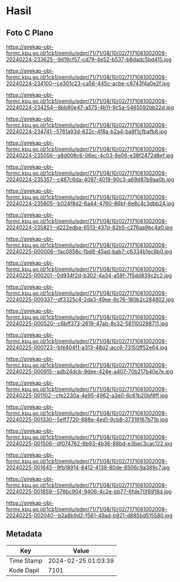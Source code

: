 # Hasil

## Foto C Plano

https://sirekap-obj-formc.kpu.go.id/1cb1/pemilu/pdpr/71/71/08/10/02/7171081002008-20240224-233625--9d19cf57-cd79-4e52-b537-b8dadc5bd415.jpg

https://sirekap-obj-formc.kpu.go.id/1cb1/pemilu/pdpr/71/71/08/10/02/7171081002008-20240224-234100--ce301c23-ca56-445c-acbe-c8743f4a0e2f.jpg

https://sirekap-obj-formc.kpu.go.id/1cb1/pemilu/pdpr/71/71/08/10/02/7171081002008-20240224-234254--8bb80e47-a575-4b11-9c5a-5465092bb22d.jpg

https://sirekap-obj-formc.kpu.go.id/1cb1/pemilu/pdpr/71/71/08/10/02/7171081002008-20240224-234741--5761a93d-622c-4f8a-b2a4-ba9f1cfbafb8.jpg

https://sirekap-obj-formc.kpu.go.id/1cb1/pemilu/pdpr/71/71/08/10/02/7171081002008-20240224-235056--a8d008c6-06ec-4c03-8e06-e38f2472d8ef.jpg

https://sirekap-obj-formc.kpu.go.id/1cb1/pemilu/pdpr/71/71/08/10/02/7171081002008-20240224-235357--c487c6da-4097-4019-90c3-a69d87b9aa0b.jpg

https://sirekap-obj-formc.kpu.go.id/1cb1/pemilu/pdpr/71/71/08/10/02/7171081002008-20240224-235605--b024f8d2-6a44-4760-86bf-6e8c4c3dbb24.jpg

https://sirekap-obj-formc.kpu.go.id/1cb1/pemilu/pdpr/71/71/08/10/02/7171081002008-20240224-235821--d222edba-6513-437d-82b5-c276aa9bc4a0.jpg

https://sirekap-obj-formc.kpu.go.id/1cb1/pemilu/pdpr/71/71/08/10/02/7171081002008-20240225-000006--fac0858c-fbd8-45ad-bab7-c6334b1ec8b0.jpg

https://sirekap-obj-formc.kpu.go.id/1cb1/pemilu/pdpr/71/71/08/10/02/7171081002008-20240225-000201--0d934f2d-b302-4a34-a58f-7f5dd839c2c2.jpg

https://sirekap-obj-formc.kpu.go.id/1cb1/pemilu/pdpr/71/71/08/10/02/7171081002008-20240225-000337--df3325c4-2da3-49ee-8c76-180b2c284802.jpg

https://sirekap-obj-formc.kpu.go.id/1cb1/pemilu/pdpr/71/71/08/10/02/7171081002008-20240225-000520--c6bff373-2619-47ab-8c32-561100298711.jpg

https://sirekap-obj-formc.kpu.go.id/1cb1/pemilu/pdpr/71/71/08/10/02/7171081002008-20240225-000723--bfe404f1-a313-48d2-acc6-73150ff52e64.jpg

https://sirekap-obj-formc.kpu.go.id/1cb1/pemilu/pdpr/71/71/08/10/02/7171081002008-20240225-000915--adb24dcb-9dee-424e-a407-70b217b40e7e.jpg

https://sirekap-obj-formc.kpu.go.id/1cb1/pemilu/pdpr/71/71/08/10/02/7171081002008-20240225-001102--cfe2230a-4e95-4962-a3e0-6c61b20bf8ff.jpg

https://sirekap-obj-formc.kpu.go.id/1cb1/pemilu/pdpr/71/71/08/10/02/7171081002008-20240225-001330--5eff7720-888e-4ed1-9cb8-37319167b71b.jpg

https://sirekap-obj-formc.kpu.go.id/1cb1/pemilu/pdpr/71/71/08/10/02/7171081002008-20240225-001506--df074762-8b93-4b36-88bd-e3bec3cac122.jpg

https://sirekap-obj-formc.kpu.go.id/1cb1/pemilu/pdpr/71/71/08/10/02/7171081002008-20240225-001645--9fb18914-8412-4139-80de-8506c9a389c7.jpg

https://sirekap-obj-formc.kpu.go.id/1cb1/pemilu/pdpr/71/71/08/10/02/7171081002008-20240225-001859--578bc904-9406-4c2e-bb77-6fde70f8918d.jpg

https://sirekap-obj-formc.kpu.go.id/1cb1/pemilu/pdpr/71/71/08/10/02/7171081002008-20240225-002040--b2a8b9d2-f561-49ad-b921-d885bd515580.jpg


## Metadata

| Key        | Value               |
| ---------- | ------------------- |
| Time Stamp | 2024-02-25 01:03:39 |
| Kode Dapil | 7101                |



